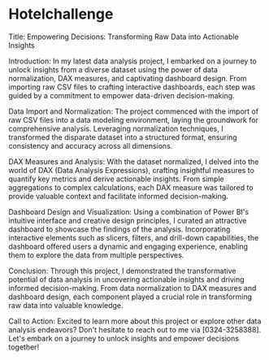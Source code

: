 # Hotelchallenge
Title: Empowering Decisions: Transforming Raw Data into Actionable Insights

Introduction:
In my latest data analysis project, I embarked on a journey to unlock insights from a diverse dataset using the power of data normalization, DAX measures, and captivating dashboard design. From importing raw CSV files to crafting interactive dashboards, each step was guided by a commitment to empower data-driven decision-making.

Data Import and Normalization:
The project commenced with the import of raw CSV files into a data modeling environment, laying the groundwork for comprehensive analysis. Leveraging normalization techniques, I transformed the disparate dataset into a structured format, ensuring consistency and accuracy across all dimensions.

DAX Measures and Analysis:
With the dataset normalized, I delved into the world of DAX (Data Analysis Expressions), crafting insightful measures to quantify key metrics and derive actionable insights. From simple aggregations to complex calculations, each DAX measure was tailored to provide valuable context and facilitate informed decision-making.

Dashboard Design and Visualization:
Using a combination of Power BI's intuitive interface and creative design principles, I curated an attractive dashboard to showcase the findings of the analysis. Incorporating interactive elements such as slicers, filters, and drill-down capabilities, the dashboard offered users a dynamic and engaging experience, enabling them to explore the data from multiple perspectives.

Conclusion:
Through this project, I demonstrated the transformative potential of data analysis in uncovering actionable insights and driving informed decision-making. From data normalization to DAX measures and dashboard design, each component played a crucial role in transforming raw data into valuable knowledge.

Call to Action:
Excited to learn more about this project or explore other data analysis endeavors? Don't hesitate to reach out to me via [0324-3258388]. Let's embark on a journey to unlock insights and empower decisions together!
